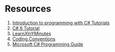 # Resources

1. [Introduction to programming with C# Tutorials]
1. [C# 6 Tutorial]
1. [LearnXInYMinutes]
1. [Coding Conventions]
1. [Microsoft C# Programming Guide]

[Introduction to programming with C# Tutorials]:
  https://docs.microsoft.com/en-us/dotnet/csharp/tutorials/intro-to-csharp/local-environment
  
[C# 6 Tutorial]:
  https://docs.microsoft.com/en-us/dotnet/csharp/tutorials/exploration/csharp-6

[LearnXInYMinutes]:
  https://learnxinyminutes.com/docs/csharp/

[Coding Conventions]:
  https://docs.microsoft.com/en-us/dotnet/csharp/programming-guide/inside-a-program/coding-conventions

[Microsoft C# Programming Guide]:
  https://docs.microsoft.com/en-us/dotnet/csharp/programming-guide/
